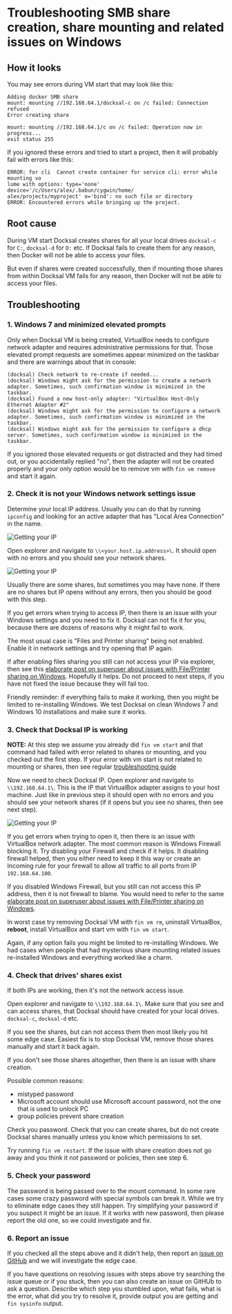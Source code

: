 # Troubleshooting SMB share creation, share mounting and related issues on Windows

## How it looks

You may see errors during VM start that may look like this:

```
Adding docker SMB share
mount: mounting //192.168.64.1/docksal-c on /c failed: Connection refused
Error creating share
```

```
mount: mounting //192.168.64.1/c on /c failed: Operation now in progress...
exit status 255
```

If you ignored these errors and tried to start a project, then it will probably fail with errors like this:

```
ERROR: for cli  Cannot create container for service cli: error while mounting vo
lume with options: type='none' device='/c/Users/alex/.babun/cygwin/home/
alex/projects/myproject' o='bind': no such file or directory
ERROR: Encountered errors while bringing up the project.
```

## Root cause

During VM start Docksal creates shares for all your local drives `docksal-c` for `C:`,
`docksal-d` for `D:` etc. If Docksal fails to create them for any reason,
then Docker will not be able to access your files.

But even if shares were created successfully, then if mounting those shares from within Docksal VM fails
for any reason, then Docker will not be able to access your files.

## Troubleshooting

### 1. Windows 7 and minimized elevated prompts

Only when Docksal VM is being created, VirtualBox needs to configure network adapter
and requires administrative permissions for that.
Those elevated prompt requests are sometimes appear minimized on the taskbar
and there are warnings about that in console:

```
(docksal) Check network to re-create if needed...
(docksal) Windows might ask for the permission to create a network adapter. Sometimes, such confirmation window is minimized in the taskbar.
(docksal) Found a new host-only adapter: "VirtualBox Host-Only Ethernet Adapter #2"
(docksal) Windows might ask for the permission to configure a network adapter. Sometimes, such confirmation window is minimized in the taskbar.
(docksal) Windows might ask for the permission to configure a dhcp server. Sometimes, such confirmation window is minimized in the taskbar.
```

If you ignored those elevated requests or got distracted and they had timed out,
or you accidentally replied "no", then the adapter will not be created properly and
your only option would be to remove vm with `fin vm remove` and start it again.


### 2. Check it is not your Windows network settings issue

Determine your local IP address. Usually you can do that by running `ipconfig` and
looking for an active adapter that has "Local Area Connection" in the name.

![Getting your IP](_img/troubleshooting-smb-getting-your-ip.png)

Open explorer and navigate to `\\<your.host.ip.address>\`.
It should open with no errors and you should see your network shares.

![Getting your IP](_img/troubleshooting-smb-your-shares.png)

Usually there are some shares, but sometimes you may have none. If there are no shares but
IP opens without any errors, then you should be good with this step.

If you get errors when trying to access IP, then there is an issue with your Windows settings and
you need to fix it. Docksal can not fix it for you, because there are dozens of reasons why it
might fail to work.

The most usual case is "Files and Printer sharing" being not enabled. Enable it in network settings and
try opening that IP again.

If after enabling files sharing you still can not access your IP via explorer,
then see this [elaborate post on superuser about issues with File/Printer sharing on Windows](https://superuser.com/a/446500/140872).
Hopefully it helps. Do not proceed to next steps, if you have not fixed the issue
because they will fail too.

Friendly reminder: if everything fails to make it working, then you might be limited to
re-installing Windows. We test Docksal on clean Windows 7 and Windows 10 installations and
make sure it works.


### 3. Check that Docksal IP is working

**NOTE:** At this step we assume you already did `fin vm start` and that command had failed
with error related to shares or mounting, and you checked out the first step. If your error with vm
start is not related to mounting or shares, then see regular [troubleshooting guide](troubleshooting.md)

Now we need to check Docksal IP. Open explorer and navigate to `\\192.168.64.1\`. This is the IP
that VirtualBox adapter assigns to your host machine. Just like in previous step it should open
with no errors and you should see your network shares (if it opens but you see no shares, then
see next step).

![Getting your IP](_img/troubleshooting-smb-your-shares2.png)

If you get errors when trying to open it, then there is an issue with VirtualBox network adapter. The
most common reason is Windows Firewall blocking it. Try disabling your Firewall and check if it
helps. It disabling firewall helped, then you either need to keep it this way or create an
Incoming rule for your firewall to allow all traffic to all ports from IP `192.168.64.100`.

If you disabled Windows Firewall, but you still can not access this IP address, then it is not
firewall to blame. You would need to refer to the same
[elaborate post on superuser about issues with File/Printer sharing on Windows](https://superuser.com/a/446500/140872).

In worst case try removing Docksal VM with `fin vm rm`, uninstall VirtualBox, **reboot**, install
VirtualBox and start vm with `fin vm start`.

Again, if any option fails you might be limited to re-installing Windows. We had cases when
people that had mysterious share mounting related issues re-installed Windows and everything
worked like a charm.

### 4. Check that drives' shares exist

If both IPs are working, then it's not the network access issue.

Open explorer and navigate to `\\192.168.64.1\`. Make sure that you see and can
access shares, that Docksal should have created for your local drives. `docksal-c`, `docksal-d` etc.

If you see the shares, but can not access them then most likely you hit some edge case. Easiest
fix is to stop Docksal VM, remove those shares manually and start it back again.

If you don't see those shares altogether, then there is an issue with share creation.

Possible common reasons:

* mistyped password
* Microsoft account should use Microsoft account password, not the one that is used to unlock PC
* group policies prevent share creation

Check you password. Check that you can create shares, but do not create Docksal shares manually
unless you know which permissions to set.

Try running `fin vm restart`. If the issue with share creation does not go away and you think
it not password or policies, then see step 6.

### 5. Check your password

The password is being passed over to the mount command. In some rare cases some crazy
password with special symbols can break it. While we try to eliminate edge cases
they still happen. Try simplifying your password if you suspect it might be an issue.
If it works with new password, then please report the old one, so we could investigate and fix.

### 6. Report an issue

If you checked all the steps above and it didn't help, then report an
[issue on GitHub](https://github.com/docksal/docksal/issues) and we will investigate the edge case.

If you have questions on resolving issues with steps above try searching the issue queue or
if you stuck, then you can also create an issue on GitHUb to ask a question. Describe which step
you stumbled upon, what fails, what is the error, what did you try to resolve it, provide output
you are getting and `fin sysinfo` output.